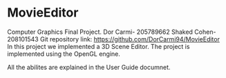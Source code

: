# MovieEditor
Computer Graphics Final Project.
Dor Carmi- 205789662
Shaked Cohen- 208101543
Git repository link: https://github.com/DorCarmi94/MovieEditor 
In this project we implemented a 3D Scene Editor.
The project is implemented using the OpenGL engine.

All the abilites are explained in the User Guide documnet.

